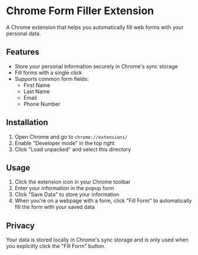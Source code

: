 # Chrome Form Filler Extension

A Chrome extension that helps you automatically fill web forms with your personal data.

## Features

- Store your personal information securely in Chrome's sync storage
- Fill forms with a single click
- Supports common form fields:
  - First Name
  - Last Name
  - Email
  - Phone Number

## Installation

1. Open Chrome and go to `chrome://extensions/`
2. Enable "Developer mode" in the top right
3. Click "Load unpacked" and select this directory

## Usage

1. Click the extension icon in your Chrome toolbar
2. Enter your information in the popup form
3. Click "Save Data" to store your information
4. When you're on a webpage with a form, click "Fill Form" to automatically fill the form with your saved data

## Privacy

Your data is stored locally in Chrome's sync storage and is only used when you explicitly click the "Fill Form" button.
